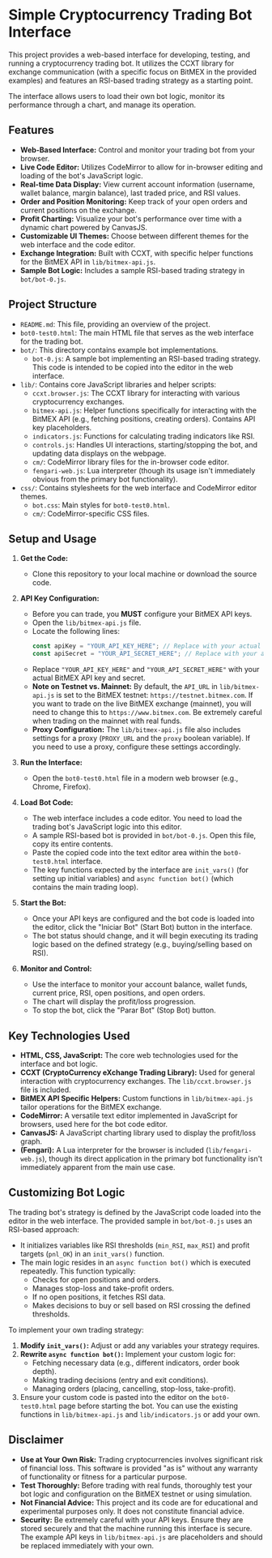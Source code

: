 # Simple Cryptocurrency Trading Bot Interface

This project provides a web-based interface for developing, testing, and running a cryptocurrency trading bot. It utilizes the CCXT library for exchange communication (with a specific focus on BitMEX in the provided examples) and features an RSI-based trading strategy as a starting point.

The interface allows users to load their own bot logic, monitor its performance through a chart, and manage its operation.

## Features

*   **Web-Based Interface:** Control and monitor your trading bot from your browser.
*   **Live Code Editor:** Utilizes CodeMirror to allow for in-browser editing and loading of the bot's JavaScript logic.
*   **Real-time Data Display:** View current account information (username, wallet balance, margin balance), last traded price, and RSI values.
*   **Order and Position Monitoring:** Keep track of your open orders and current positions on the exchange.
*   **Profit Charting:** Visualize your bot's performance over time with a dynamic chart powered by CanvasJS.
*   **Customizable UI Themes:** Choose between different themes for the web interface and the code editor.
*   **Exchange Integration:** Built with CCXT, with specific helper functions for the BitMEX API in `lib/bitmex-api.js`.
*   **Sample Bot Logic:** Includes a sample RSI-based trading strategy in `bot/bot-0.js`.

## Project Structure

*   `README.md`: This file, providing an overview of the project.
*   `bot0-test0.html`: The main HTML file that serves as the web interface for the trading bot.
*   `bot/`: This directory contains example bot implementations.
    *   `bot-0.js`: A sample bot implementing an RSI-based trading strategy. This code is intended to be copied into the editor in the web interface.
*   `lib/`: Contains core JavaScript libraries and helper scripts:
    *   `ccxt.browser.js`: The CCXT library for interacting with various cryptocurrency exchanges.
    *   `bitmex-api.js`: Helper functions specifically for interacting with the BitMEX API (e.g., fetching positions, creating orders). Contains API key placeholders.
    *   `indicators.js`: Functions for calculating trading indicators like RSI.
    *   `controls.js`: Handles UI interactions, starting/stopping the bot, and updating data displays on the webpage.
    *   `cm/`: CodeMirror library files for the in-browser code editor.
    *   `fengari-web.js`: Lua interpreter (though its usage isn't immediately obvious from the primary bot functionality).
*   `css/`: Contains stylesheets for the web interface and CodeMirror editor themes.
    *   `bot.css`: Main styles for `bot0-test0.html`.
    *   `cm/`: CodeMirror-specific CSS files.

## Setup and Usage

1.  **Get the Code:**
    *   Clone this repository to your local machine or download the source code.

2.  **API Key Configuration:**
    *   Before you can trade, you **MUST** configure your BitMEX API keys.
    *   Open the `lib/bitmex-api.js` file.
    *   Locate the following lines:
        ```javascript
        const apiKey = "YOUR_API_KEY_HERE"; // Replace with your actual API key
        const apiSecret = "YOUR_API_SECRET_HERE"; // Replace with your actual API secret
        ```
    *   Replace `"YOUR_API_KEY_HERE"` and `"YOUR_API_SECRET_HERE"` with your actual BitMEX API key and secret.
    *   **Note on Testnet vs. Mainnet:** By default, the `API_URL` in `lib/bitmex-api.js` is set to the BitMEX testnet: `https://testnet.bitmex.com`. If you want to trade on the live BitMEX exchange (mainnet), you will need to change this to `https://www.bitmex.com`. Be extremely careful when trading on the mainnet with real funds.
    *   **Proxy Configuration:** The `lib/bitmex-api.js` file also includes settings for a proxy (`PROXY_URL` and the `proxy` boolean variable). If you need to use a proxy, configure these settings accordingly.

3.  **Run the Interface:**
    *   Open the `bot0-test0.html` file in a modern web browser (e.g., Chrome, Firefox).

4.  **Load Bot Code:**
    *   The web interface includes a code editor. You need to load the trading bot's JavaScript logic into this editor.
    *   A sample RSI-based bot is provided in `bot/bot-0.js`. Open this file, copy its entire contents.
    *   Paste the copied code into the text editor area within the `bot0-test0.html` interface.
    *   The key functions expected by the interface are `init_vars()` (for setting up initial variables) and `async function bot()` (which contains the main trading loop).

5.  **Start the Bot:**
    *   Once your API keys are configured and the bot code is loaded into the editor, click the "Iniciar Bot" (Start Bot) button in the interface.
    *   The bot status should change, and it will begin executing its trading logic based on the defined strategy (e.g., buying/selling based on RSI).

6.  **Monitor and Control:**
    *   Use the interface to monitor your account balance, wallet funds, current price, RSI, open positions, and open orders.
    *   The chart will display the profit/loss progression.
    *   To stop the bot, click the "Parar Bot" (Stop Bot) button.

## Key Technologies Used

*   **HTML, CSS, JavaScript:** The core web technologies used for the interface and bot logic.
*   **CCXT (CryptoCurrency eXchange Trading Library):** Used for general interaction with cryptocurrency exchanges. The `lib/ccxt.browser.js` file is included.
*   **BitMEX API Specific Helpers:** Custom functions in `lib/bitmex-api.js` tailor operations for the BitMEX exchange.
*   **CodeMirror:** A versatile text editor implemented in JavaScript for browsers, used here for the bot code editor.
*   **CanvasJS:** A JavaScript charting library used to display the profit/loss graph.
*   **(Fengari):** A Lua interpreter for the browser is included (`lib/fengari-web.js`), though its direct application in the primary bot functionality isn't immediately apparent from the main use case.

## Customizing Bot Logic

The trading bot's strategy is defined by the JavaScript code loaded into the editor in the web interface. The provided sample in `bot/bot-0.js` uses an RSI-based approach:

*   It initializes variables like RSI thresholds (`min_RSI`, `max_RSI`) and profit targets (`pnl_OK`) in an `init_vars()` function.
*   The main logic resides in an `async function bot()` which is executed repeatedly. This function typically:
    *   Checks for open positions and orders.
    *   Manages stop-loss and take-profit orders.
    *   If no open positions, it fetches RSI data.
    *   Makes decisions to buy or sell based on RSI crossing the defined thresholds.

To implement your own trading strategy:

1.  **Modify `init_vars()`:** Adjust or add any variables your strategy requires.
2.  **Rewrite `async function bot()`:** Implement your custom logic for:
    *   Fetching necessary data (e.g., different indicators, order book depth).
    *   Making trading decisions (entry and exit conditions).
    *   Managing orders (placing, cancelling, stop-loss, take-profit).
3.  Ensure your custom code is pasted into the editor on the `bot0-test0.html` page before starting the bot. You can use the existing functions in `lib/bitmex-api.js` and `lib/indicators.js` or add your own.

## Disclaimer

*   **Use at Your Own Risk:** Trading cryptocurrencies involves significant risk of financial loss. This software is provided "as is" without any warranty of functionality or fitness for a particular purpose.
*   **Test Thoroughly:** Before trading with real funds, thoroughly test your bot logic and configuration on the BitMEX testnet or using simulation.
*   **Not Financial Advice:** This project and its code are for educational and experimental purposes only. It does not constitute financial advice.
*   **Security:** Be extremely careful with your API keys. Ensure they are stored securely and that the machine running this interface is secure. The example API keys in `lib/bitmex-api.js` are placeholders and should be replaced immediately with your own.
